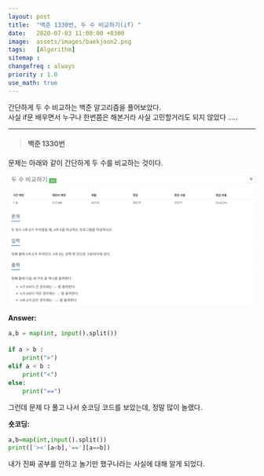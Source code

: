 ```yaml
---
layout: post
title:  "백준 1330번, 두 수 비교하기(if) "
date:   2020-07-03 11:00:00 +0300
image:  assets/images/baekjoon2.png
tags:   [Algorithm]
sitemap :
changefreq : always
priority : 1.0
use_math: true
---
```



간단하게 두 수 비교하는 백준 알고리즘을 풀어보았다.  
사실 if문 배우면서 누구나 한번쯤은 해본거라 사실 고민할거리도 되지 않았다 .....



----------

> #### 백준 1330번 

문제는 아래와 같이 간단하게 두 수를 비교하는 것이다.


<center><img src="../assets/images/baekjoon2.png" ></center>


**Answer:**

```python 
a,b = map(int, input().split())

if a > b :
    print(">")
elif a < b :
    print("<")
else:
    print("==")
```

그런데 문제 다 풀고 나서 숏코딩 코드를 보았는데, 정말 많이 놀랬다.

**숏코딩:**
```python
a,b=map(int,input().split())
print(['><'[a<b],'=='][a==b])
```

내가 진짜 공부를 안하고 놀기만 했구나라는 사실에 대해 알게 되었다. 
